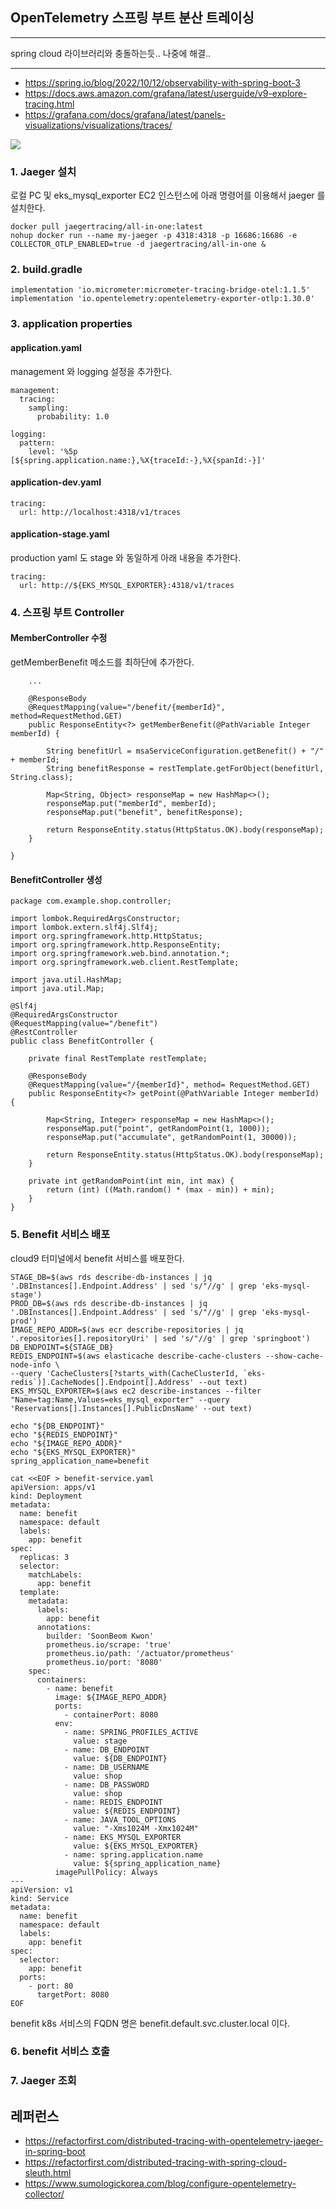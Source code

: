 ## OpenTelemetry 스프링 부트 분산 트레이싱 ##
****
spring cloud 라이브러리와 충돌하는듯.. 나중에 해결.. 
****

* https://spring.io/blog/2022/10/12/observability-with-spring-boot-3
* https://docs.aws.amazon.com/grafana/latest/userguide/v9-explore-tracing.html
* https://grafana.com/docs/grafana/latest/panels-visualizations/visualizations/traces/
  
![](https://github.com/gnosia93/eks-on-aws/blob/main/images/springboot-distributed-tracing.png)


### 1. Jaeger 설치 ###

로컬 PC 및 eks_mysql_exporter EC2 인스턴스에 아래 명령어를 이용해서 jaeger 를 설치한다. 
```
docker pull jaegertracing/all-in-one:latest
nohup docker run --name my-jaeger -p 4318:4318 -p 16686:16686 -e COLLECTOR_OTLP_ENABLED=true -d jaegertracing/all-in-one &
```

### 2. build.gradle ###
```
implementation 'io.micrometer:micrometer-tracing-bridge-otel:1.1.5'
implementation 'io.opentelemetry:opentelemetry-exporter-otlp:1.30.0'
```

### 3. application properties ###
#### application.yaml ####
management 와 logging 설정을 추가한다.
```
management:
  tracing:
    sampling:
      probability: 1.0

logging:
  pattern:
    level: '%5p [${spring.application.name:},%X{traceId:-},%X{spanId:-}]'
```


#### application-dev.yaml ####
```
tracing:
  url: http://localhost:4318/v1/traces
```

#### application-stage.yaml ####
production yaml 도 stage 와 동일하게 아래 내용을 추가한다. 
```
tracing:
  url: http://${EKS_MYSQL_EXPORTER}:4318/v1/traces
```

### 4. 스프링 부트 Controller ###

#### MemberController 수정 ####
getMemberBenefit 메소드를 최하단에 추가한다.
```
    ...

    @ResponseBody
    @RequestMapping(value="/benefit/{memberId}", method=RequestMethod.GET)
    public ResponseEntity<?> getMemberBenefit(@PathVariable Integer memberId) {

        String benefitUrl = msaServiceConfiguration.getBenefit() + "/" + memberId;
        String benefitResponse = restTemplate.getForObject(benefitUrl, String.class);

        Map<String, Object> responseMap = new HashMap<>();
        responseMap.put("memberId", memberId);
        responseMap.put("benefit", benefitResponse);

        return ResponseEntity.status(HttpStatus.OK).body(responseMap);
    }

}
```

#### BenefitController 생성 ####
```
package com.example.shop.controller;

import lombok.RequiredArgsConstructor;
import lombok.extern.slf4j.Slf4j;
import org.springframework.http.HttpStatus;
import org.springframework.http.ResponseEntity;
import org.springframework.web.bind.annotation.*;
import org.springframework.web.client.RestTemplate;

import java.util.HashMap;
import java.util.Map;

@Slf4j
@RequiredArgsConstructor
@RequestMapping(value="/benefit")
@RestController
public class BenefitController {

    private final RestTemplate restTemplate;

    @ResponseBody
    @RequestMapping(value="/{memberId}", method= RequestMethod.GET)
    public ResponseEntity<?> getPoint(@PathVariable Integer memberId) {

        Map<String, Integer> responseMap = new HashMap<>();
        responseMap.put("point", getRandomPoint(1, 1000));
        responseMap.put("accumulate", getRandomPoint(1, 30000));

        return ResponseEntity.status(HttpStatus.OK).body(responseMap);
    }

    private int getRandomPoint(int min, int max) {
        return (int) ((Math.random() * (max - min)) + min);
    }
}
```


### 5. Benefit 서비스 배포 ###
cloud9 터미널에서 benefit 서비스를 배포한다. 

```
STAGE_DB=$(aws rds describe-db-instances | jq '.DBInstances[].Endpoint.Address' | sed 's/"//g' | grep 'eks-mysql-stage')
PROD_DB=$(aws rds describe-db-instances | jq '.DBInstances[].Endpoint.Address' | sed 's/"//g' | grep 'eks-mysql-prod')
IMAGE_REPO_ADDR=$(aws ecr describe-repositories | jq '.repositories[].repositoryUri' | sed 's/"//g' | grep 'springboot')
DB_ENDPOINT=${STAGE_DB}
REDIS_ENDPOINT=$(aws elasticache describe-cache-clusters --show-cache-node-info \
--query 'CacheClusters[?starts_with(CacheClusterId, `eks-redis`)].CacheNodes[].Endpoint[].Address' --out text)
EKS_MYSQL_EXPORTER=$(aws ec2 describe-instances --filter "Name=tag:Name,Values=eks_mysql_exporter" --query 'Reservations[].Instances[].PublicDnsName' --out text)

echo "${DB_ENDPOINT}"
echo "${REDIS_ENDPOINT}"
echo "${IMAGE_REPO_ADDR}"
echo "${EKS_MYSQL_EXPORTER}"
spring_application_name=benefit
```

```
cat <<EOF > benefit-service.yaml
apiVersion: apps/v1
kind: Deployment
metadata:
  name: benefit
  namespace: default
  labels:
    app: benefit
spec:
  replicas: 3
  selector:
    matchLabels:
      app: benefit
  template:
    metadata:
      labels:
        app: benefit
      annotations:
        builder: 'SoonBeom Kwon'
        prometheus.io/scrape: 'true'
        prometheus.io/path: '/actuator/prometheus'
        prometheus.io/port: '8080'
    spec:
      containers:
        - name: benefit
          image: ${IMAGE_REPO_ADDR}
          ports:
            - containerPort: 8080
          env:
            - name: SPRING_PROFILES_ACTIVE
              value: stage
            - name: DB_ENDPOINT
              value: ${DB_ENDPOINT}
            - name: DB_USERNAME
              value: shop
            - name: DB_PASSWORD
              value: shop
            - name: REDIS_ENDPOINT
              value: ${REDIS_ENDPOINT}
            - name: JAVA_TOOL_OPTIONS
              value: "-Xms1024M -Xmx1024M"
            - name: EKS_MYSQL_EXPORTER
              value: ${EKS_MYSQL_EXPORTER}
            - name: spring.application.name
              value: ${spring_application_name}
          imagePullPolicy: Always
---
apiVersion: v1
kind: Service
metadata:
  name: benefit
  namespace: default
  labels:
    app: benefit
spec:
  selector:
    app: benefit
  ports:
    - port: 80
      targetPort: 8080
EOF
```
benefit k8s 서비스의 FQDN 명은 benefit.default.svc.cluster.local 이다. 


### 6. benefit 서비스 호출 ###

### 7. Jaeger 조회 ###


## 레퍼런스 ##

* https://refactorfirst.com/distributed-tracing-with-opentelemetry-jaeger-in-spring-boot
* https://refactorfirst.com/distributed-tracing-with-spring-cloud-sleuth.html
* https://www.sumologickorea.com/blog/configure-opentelemetry-collector/

